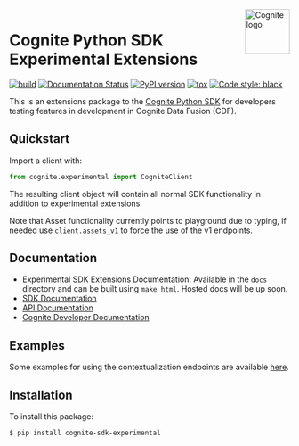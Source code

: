 
<a href="https://cognite.com/">
    <img src="https://github.com/cognitedata/cognite-python-docs/blob/master/img/cognite_logo.png" alt="Cognite logo" title="Cognite" align="right" height="80" />
</a>

Cognite Python SDK Experimental Extensions
==========================================
[![build](https://webhooks.dev.cognite.ai/build/buildStatus/icon?job=github-builds/cognite-sdk-python-experimental/master)](https://jenkins.cognite.ai/job/github-builds/job/cognite-sdk-python-experimental/job/master/)
[![Documentation Status](https://readthedocs.com/projects/cognite-sdk-python-experimental/badge/?version=latest)](https://cognite-docs.readthedocs-hosted.com/en/latest/)
[![PyPI version](https://badge.fury.io/py/cognite-sdk-experimental.svg)](https://pypi.org/project/cognite-sdk-experimental/)
[![tox](https://img.shields.io/badge/tox-3.6%2B-blue.svg)](https://www.python.org/downloads/release/python-360/)
[![Code style: black](https://img.shields.io/badge/code%20style-black-000000.svg)](https://github.com/ambv/black)

This is an extensions package to the [Cognite Python SDK](https://github.com/cognitedata/cognite-sdk-python)
 for developers testing features in development in Cognite Data Fusion (CDF). 

## Quickstart
Import a client with:

```python
from cognite.experimental import CogniteClient
```
The resulting client object will contain all normal SDK functionality
in addition to experimental extensions.

Note that Asset functionality currently points to playground due to typing,
 if needed use `client.assets_v1` to force the use of the v1 endpoints.

## Documentation
* Experimental SDK Extensions Documentation: Available in the `docs` directory and can be built using `make html`. Hosted docs will be up soon.
* [SDK Documentation](https://cognite-docs.readthedocs-hosted.com/en/latest/)
* [API Documentation](https://doc.cognitedata.com/)
* [Cognite Developer Documentation](https://docs.cognite.com/dev/)

## Examples
Some examples for using the contextualization endpoints are available [here](CONTEXTUALIZATION.md).

## Installation
To install this package:
```bash
$ pip install cognite-sdk-experimental
```

